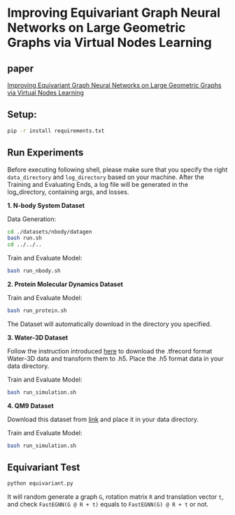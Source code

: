 # Improving Equivariant Graph Neural Networks on Large Geometric Graphs via Virtual Nodes Learning

## paper
   [Improving Equivariant Graph Neural Networks on Large Geometric Graphs via Virtual Nodes Learning](./assets/FastEGNN_ICML.pdf)

## Setup:

```bash
pip -r install requirements.txt
```

## Run Experiments

Before executing following shell, please make sure that you specify the right `data_directory` and `log_directory` based on your machine. After the Training and Evaluating Ends, a log file will be generated in the log_directory, containing args, and losses.

**1. N-body System Dataset**

Data Generation:

```bash
cd ./datasets/nbody/datagen
bash run.sh
cd ../../..
```

Train and Evaluate Model:

```bash
bash run_nbody.sh
```

**2. Protein Molecular Dynamics Dataset**

Train and Evaluate Model:

```bash
bash run_protein.sh
```

The Dataset will automatically download in the directory you specified.

**3. Water-3D Dataset**

Follow the instruction introduced [here](https://github.com/tumaer/lagrangebench/tree/main/gns_data) to download the .tfrecord format Water-3D data and transform them to .h5. Place the .h5 format data in your data directory.

Train and Evaluate Model:

```bash
bash run_simulation.sh
```

**4. QM9 Dataset**

Download this dataset from [link](https://springernature.figshare.com/ndownloader/files/3195389) and place it in your data directory.

Train and Evaluate Model:

```bash
bash run_simulation.sh
```


## Equivariant Test

```bash
python equivariant.py
```

It will random generate a graph `G`, rotation matrix `R` and translation vector `t`, and check `FastEGNN(G @ R + t)` equals to `FastEGNN(G) @ R + t` or not.
   


